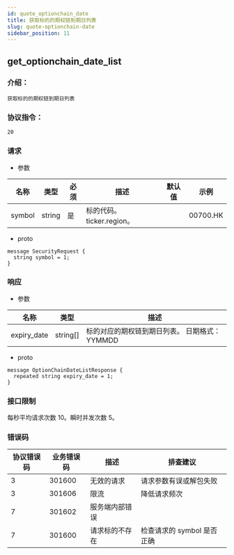 ```yaml
---
id: quote_optionchain_date
title: 获取标的的期权链到期日列表
slug: quote-optionchain-date
sidebar_position: 11
---
```


## get_optionchain_date_list

### 介绍：
    获取标的的期权链到期日列表
### 协议指令：
    20
### 请求
* 参数

| 名称 | 类型   | 必须  | 描述      |  默认值  |  示例   |
|-------|-------|-----|---------|-----|----|
| symbol | string   | 是  | 标的代码。ticker.region。  | | 00700.HK|

* proto
```
message SecurityRequest {
  string symbol = 1;
}
```
### 响应
* 参数

| 名称 | 类型   | 描述  | 
|-------|-------|-----|
|expiry_date|string[]| 标的对应的期权链到期日列表。 日期格式：YYMMDD|

* proto
```
message OptionChainDateListResponse {
  repeated string expiry_date = 1;
}
```
### 接口限制
每秒平均请求次数 10。瞬时并发次数 5。

### 错误码

| 协议错误码 | 业务错误码   | 描述  | 排查建议 |
|-------|-------|-----|----|
|3 | 301600| 无效的请求 | 请求参数有误或解包失败 |
|3 | 301606| 限流 | 降低请求频次 |
|7 | 301602| 服务端内部错误 ||
|7 | 301600| 请求标的不存在 | 检查请求的 symbol 是否正确 |


